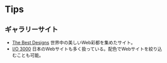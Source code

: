 # Tips

## ギャラリーサイト

- [The Best Designs](https://www.thebestdesigns.com)
  世界中の美しいWeb彩都を集めたサイト。
- [I/O 3000](https://io3000.com)
  日本のWebサイトも多く扱っている。配色でWebサイトを絞り込むことも可能。
